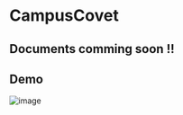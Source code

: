 # CampusCovet

## Documents comming soon !!

## Demo 

![image](https://user-images.githubusercontent.com/44376091/68824893-3d1d9080-0666-11ea-8b90-8d2dc2b1187c.png)
